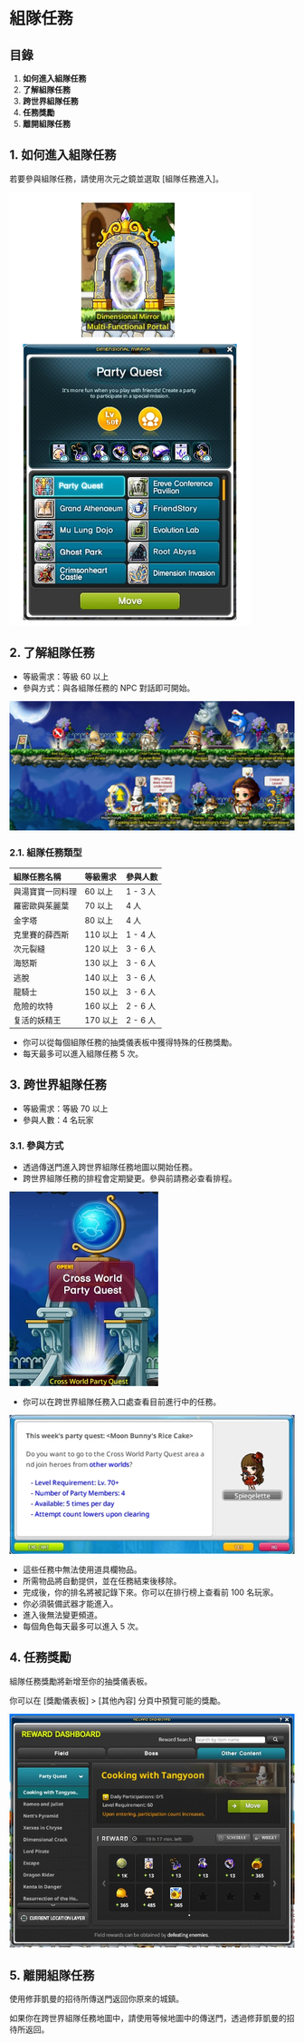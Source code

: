 # 組隊任務
## 目錄
1.  **如何進入組隊任務**
2.  **了解組隊任務**
3.  **跨世界組隊任務**
4.  **任務獎勵**
5.  **離開組隊任務**
## 1. 如何進入組隊任務

若要參與組隊任務，請使用次元之鏡並選取 \[組隊任務進入\]。

![](/images/msn-101/beginners-guide/monster-and-dungeon/image_1747236349845_844.png)

## 2. 了解組隊任務
*   等級需求：等級 60 以上
*   參與方式：與各組隊任務的 NPC 對話即可開始。

![](/images/msn-101/beginners-guide/monster-and-dungeon/image_1747236349845_442.png)

### 2.1. 組隊任務類型

| 組隊任務名稱 | 等級需求 | 參與人數 |
|:---|:---|:---|
| 與湯寶寶一同料理 | 60 以上 | 1 - 3 人 |
| 羅密歐與茱麗葉 | 70 以上 | 4 人 |
| 金字塔 | 80 以上 | 4 人 |
| 克里賽的薛西斯 | 110 以上 | 1 - 4 人 |
| 次元裂縫 | 120 以上 | 3 - 6 人 |
| 海怒斯 | 130 以上 | 3 - 6 人 |
| 逃脫 | 140 以上 | 3 - 6 人 |
| 龍騎士 | 150 以上 | 3 - 6 人 |
| 危險的坎特 | 160 以上 | 2 - 6 人 |
| 复活的妖精王 | 170 以上 | 2 - 6 人 |

*   你可以從每個組隊任務的抽獎儀表板中獲得特殊的任務獎勵。
*   每天最多可以進入組隊任務 5 次。
## 3. 跨世界組隊任務
*   等級需求：等級 70 以上
*   參與人數：4 名玩家
### 3.1. 參與方式
*   透過傳送門進入跨世界組隊任務地圖以開始任務。
*   跨世界組隊任務的排程會定期變更。參與前請務必查看排程。

![](/images/msn-101/beginners-guide/monster-and-dungeon/image_1747236349845_386.png)

*   你可以在跨世界組隊任務入口處查看目前進行中的任務。

![](/images/msn-101/beginners-guide/monster-and-dungeon/image_1747236349845_627.png)

*   這些任務中無法使用道具欄物品。
*   所需物品將自動提供，並在任務結束後移除。
*   完成後，你的排名將被記錄下來。你可以在排行榜上查看前 100 名玩家。
*   你必須裝備武器才能進入。
*   進入後無法變更頻道。
*   每個角色每天最多可以進入 5 次。
## 4. 任務獎勵

組隊任務獎勵將新增至你的抽獎儀表板。

你可以在 \[獎勵儀表板\] > \[其他內容\] 分頁中預覽可能的獎勵。

![](/images/msn-101/beginners-guide/monster-and-dungeon/image_1747236349845_260.png)

## 5. 離開組隊任務

使用修菲凱曼的招待所傳送門返回你原來的城鎮。

如果你在跨世界組隊任務地圖中，請使用等候地圖中的傳送門，透過修菲凱曼的招待所返回。